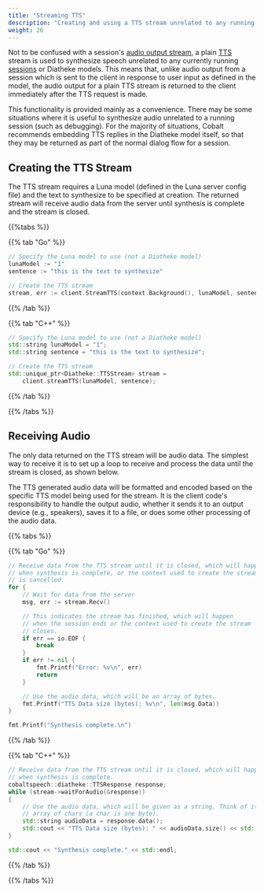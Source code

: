 ```yaml
---
title: "Streaming TTS"
description: "Creating and using a TTS stream unrelated to any running sessions."
weight: 26
---
```



Not to be confused with a session's [audio output stream](../session/audio-output),
a plain [TTS](../../glossary#tts) stream is used to synthesize speech
unrelated to any currently running [sessions](../session) or Diatheke
models. This means that, unlike audio output from a session which is
sent to the client in response to user input as defined in the model,
the audio output for a plain TTS stream is returned to the client
immediately after the TTS request is made.

This functionality is provided mainly as a convenience. There may be
some situations where it is useful to synthesize audio unrelated to a
running session (such as debugging). For the majority of situations,
Cobalt recommends embedding TTS replies in the Diatheke model itself,
so that they may be returned as part of the normal dialog flow for a
session.

## Creating the TTS Stream
The TTS stream requires a Luna model (defined in the Luna server config
file) and the text to synthesize to be specified at creation. The
returned stream will receive audio data from the server until synthesis
is complete and the stream is closed.

{{%tabs %}}

{{% tab "Go" %}}
``` go
// Specify the Luna model to use (not a Diatheke model)
lunaModel := "1"
sentence := "this is the text to synthesize"

// Create the TTS stream
stream, err := client.StreamTTS(context.Background(), lunaModel, sentence)
```
{{% /tab %}}

{{% tab "C++" %}}
``` c++
// Specify the Luna model to use (not a Diatheke model)
std::string lunaModel = "1";
std::string sentence = "this is the text to synthesize";

// Create the TTS stream
std::unique_ptr<Diatheke::TTSStream> stream = 
    client.streamTTS(lunaModel, sentence);
```
{{% /tab %}}

{{% /tabs %}}

## Receiving Audio
The only data returned on the TTS stream will be audio data. The simplest
way to receive it is to set up a loop to receive and process the data
until the stream is closed, as shown below.

The TTS generated audio data will be formatted and encoded based on the
specific TTS model being used for the stream. It is the client code's
responsibility to handle the output audio, whether it sends it to an output
device (e.g., speakers), saves it to a file, or does some other processing
of the audio data.

{{% tabs %}}

{{% tab "Go" %}}
``` go
// Receive data from the TTS stream until it is closed, which will happen
// when synthesis is complete, or the context used to create the stream
// is cancelled.
for {
    // Wait for data from the server
    msg, err := stream.Recv()

    // This indicates the stream has finished, which will happen
    // when the session ends or the context used to create the stream
    // closes.
    if err == io.EOF {
        break
    }
    if err != nil {
        fmt.Printf("Error: %v\n", err)
        return
    }

    // Use the audio data, which will be an array of bytes.
    fmt.Printf("TTS Data size (bytes): %v\n", len(msg.Data))
}

fmt.Printf("Synthesis complete.\n")
```
{{% /tab %}}

{{% tab "C++" %}}
``` c++
// Receive data from the TTS stream until it is closed, which will happen
// when synthesis is complete.
cobaltspeech::diatheke::TTSResponse response;
while (stream->waitForAudio(&response))
{
    // Use the audio data, which will be given as a string. Think of it as an
    // array of chars (a char is one byte).
    std::string audioData = response.data();
    std::cout << "TTS Data size (bytes): " << audioData.size() << std::endl;
}

std::cout << "Synthesis complete." << std::endl;
```
{{% /tab %}}

{{% /tabs %}}

